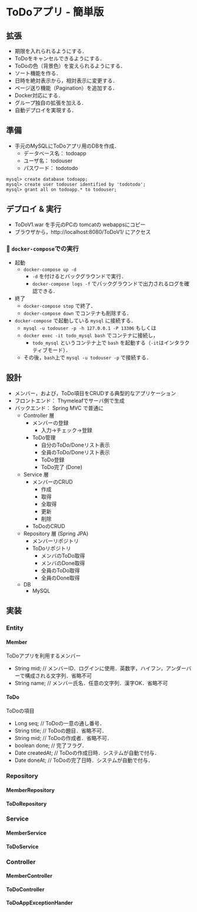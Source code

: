 # ToDoアプリ - 簡単版

## 拡張

* 期限を入れられるようにする．
* ToDoをキャンセルできるようにする．
* ToDoの色（背景色）を変えられるようにする．
* ソート機能を作る．
* 日時を絶対表示から，相対表示に変更する．
* ページ送り機能（Pagination）を追加する．
* Docker対応にする．
* グループ独自の拡張を加える．
* 自動デプロイを実現する．


## 準備

- 手元のMySQLにToDoアプリ用のDBを作成．
    - データベース名： todoapp
    - ユーザ名： todouser
    - パスワード： todotodo

```
mysql> create database todoapp;
mysql> create user todouser identified by 'todotodo';
mysql> grant all on todoapp.* to todouser;
```

## デプロイ & 実行

- ToDoV1.war を手元のPCの tomcatの webappsにコピー
- ブラウザから，http://localhost:8080/ToDoV1/ にアクセス

### :whale: `docker-compose`での実行

 * 起動
     * `docker-compose up -d`
         * `-d` を付けるとバックグラウンドで実行．
         * `docker-compose logs -f` でバックグラウンドで出力されるログを確認できる．
 * 終了
     * `docker-compose stop` で終了．
     * `docker-compose down` でコンテナも削除する．
 * `docker-compose` で起動している `mysql` に接続する．
     * `mysql -u todouser -p -h 127.0.0.1 -P 13306` もしくは
     * `docker exec -it todo_mysql bash` でコンテナに接続し，
         * `todo_mysql` というコンテナ上で `bash` を起動する（`-it`はインタラクティブモード）．
     * その後，`bash`上で `mysql -u todouser -p` で接続する．

## 設計

- メンバー，および，ToDo項目をCRUDする典型的なアプリケーション
- フロントエンド： Thymeleafでサーバ側で生成
- バックエンド： Spring MVC で普通に
    - Controller 層
        - メンバーの登録
            - 入力→チェック→登録
        - ToDo管理
            - 自分のToDo/Doneリスト表示
            - 全員のToDo/Doneリスト表示
            - ToDo登録 
            - ToDo完了 (Done)
    - Service 層
        - メンバーのCRUD
            - 作成
            - 取得
            - 全取得
            - 更新
            - 削除
        - ToDoのCRUD
    - Repository 層 (Spring JPA)
        - メンバーリポジトリ
        - ToDoリポジトリ
            - メンバのToDo取得
            - メンバのDone取得
            - 全員のToDo取得
            - 全員のDone取得
    - DB
        - MySQL

## 実装

### Entity

#### Member

ToDoアプリを利用するメンバー

- String mid;   // メンバーID．ログインに使用．英数字，ハイフン，アンダーバーで構成される文字列．省略不可
- String name;  // メンバー氏名．任意の文字列．漢字OK．省略不可

#### ToDo

ToDoの項目

- Long seq;       // ToDoの一意の通し番号．
- String title;   // ToDoの題目．省略不可．
- String mid;     // ToDoの作成者．省略不可．
- boolean done;     // 完了フラグ．
- Date createdAt; // ToDoの作成日時．システムが自動で付与．
- Date doneAt; // ToDoの完了日時．システムが自動で付与．

### Repository
#### MemberRepository
#### ToDoRepository

### Service
#### MemberService
#### ToDoService

### Controller
#### MemberController
#### ToDoController
#### ToDoAppExceptionHander






